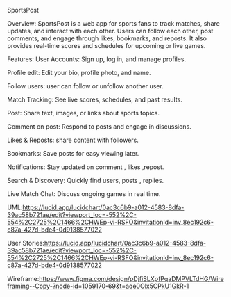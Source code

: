 SportsPost

Overview: SportsPost is a web app for sports fans to track matches, share updates, and interact with each other. Users can follow each other, post comments, and engage through likes, bookmarks, and reposts. It also provides real-time scores and schedules for upcoming or live games.

Features:
User Accounts: Sign up, log in, and manage profiles.

Profile edit: Edit your bio, profile photo, and name.

Follow users: user can follow or unfollow another user.

Match Tracking: See live scores, schedules, and past results.

Post: Share text, images, or links about sports topics.

Comment on post: Respond to posts and engage in discussions.

Likes & Reposts: share content with followers.

Bookmarks: Save posts for easy viewing later.

Notifications: Stay updated on comment , likes ,repost.

Search & Discovery: Quickly find users, posts , replies.

Live Match Chat: Discuss ongoing games in real time.

UML:https://lucid.app/lucidchart/0ac3c6b9-a012-4583-8dfa-39ac58b721ae/edit?viewport_loc=-552%2C-554%2C2725%2C1466%2CHWEp-vi-RSFO&invitationId=inv_8ec192c6-c87a-427d-bde4-0d9138577022

User Stories:https://lucid.app/lucidchart/0ac3c6b9-a012-4583-8dfa-39ac58b721ae/edit?viewport_loc=-552%2C-554%2C2725%2C1466%2CHWEp-vi-RSFO&invitationId=inv_8ec192c6-c87a-427d-bde4-0d9138577022

Wireframe:https://www.figma.com/design/pDjfiSLXpfPqaDMPVLTdHG/Wireframing--Copy-?node-id=1059170-69&t=aqe0Olx5CPkU1GkR-1




